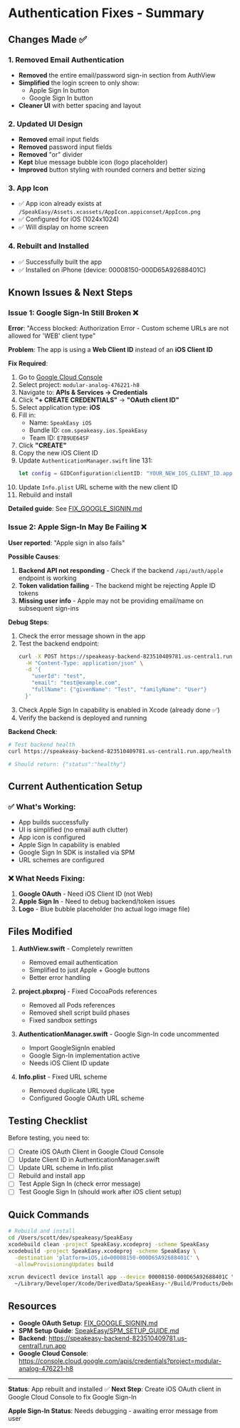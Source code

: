 # Authentication Fixes - Summary

## Changes Made ✅

### 1. Removed Email Authentication
- **Removed** the entire email/password sign-in section from AuthView
- **Simplified** the login screen to only show:
  - Apple Sign In button
  - Google Sign In button
- **Cleaner UI** with better spacing and layout

### 2. Updated UI Design
- **Removed** email input fields
- **Removed** password input fields
- **Removed** "or" divider
- **Kept** blue message bubble icon (logo placeholder)
- **Improved** button styling with rounded corners and better sizing

### 3. App Icon
- ✅ App icon already exists at `/SpeakEasy/Assets.xcassets/AppIcon.appiconset/AppIcon.png`
- ✅ Configured for iOS (1024x1024)
- ✅ Will display on home screen

### 4. Rebuilt and Installed
- ✅ Successfully built the app
- ✅ Installed on iPhone (device: 00008150-000D65A92688401C)

## Known Issues & Next Steps

### Issue 1: Google Sign-In Still Broken ❌
**Error**: "Access blocked: Authorization Error - Custom scheme URLs are not allowed for 'WEB' client type"

**Problem**: The app is using a **Web Client ID** instead of an **iOS Client ID**

**Fix Required**:
1. Go to [Google Cloud Console](https://console.cloud.google.com)
2. Select project: `modular-analog-476221-h8`
3. Navigate to: **APIs & Services → Credentials**
4. Click **"+ CREATE CREDENTIALS"** → **"OAuth client ID"**
5. Select application type: **iOS**
6. Fill in:
   - Name: `SpeakEasy iOS`
   - Bundle ID: `com.speakeasy.ios.SpeakEasy`
   - Team ID: `E7B9UE64SF`
7. Click **"CREATE"**
8. Copy the new iOS Client ID
9. Update `AuthenticationManager.swift` line 131:
   ```swift
   let config = GIDConfiguration(clientID: "YOUR_NEW_IOS_CLIENT_ID.apps.googleusercontent.com")
   ```
10. Update `Info.plist` URL scheme with the new client ID
11. Rebuild and install

**Detailed guide**: See [FIX_GOOGLE_SIGNIN.md](FIX_GOOGLE_SIGNIN.md)

### Issue 2: Apple Sign-In May Be Failing ❌
**User reported**: "Apple sign in also fails"

**Possible Causes**:
1. **Backend API not responding** - Check if the backend `/api/auth/apple` endpoint is working
2. **Token validation failing** - The backend might be rejecting Apple ID tokens
3. **Missing user info** - Apple may not be providing email/name on subsequent sign-ins

**Debug Steps**:
1. Check the error message shown in the app
2. Test the backend endpoint:
   ```bash
   curl -X POST https://speakeasy-backend-823510409781.us-central1.run.app/api/auth/apple \
     -H "Content-Type: application/json" \
     -d '{
       "userId": "test",
       "email": "test@example.com",
       "fullName": {"givenName": "Test", "familyName": "User"}
     }'
   ```
3. Check Apple Sign In capability is enabled in Xcode (already done ✅)
4. Verify the backend is deployed and running

**Backend Check**:
```bash
# Test backend health
curl https://speakeasy-backend-823510409781.us-central1.run.app/health

# Should return: {"status":"healthy"}
```

## Current Authentication Setup

### ✅ What's Working:
- App builds successfully
- UI is simplified (no email auth clutter)
- App icon is configured
- Apple Sign In capability is enabled
- Google Sign In SDK is installed via SPM
- URL schemes are configured

### ❌ What Needs Fixing:
1. **Google OAuth** - Need iOS Client ID (not Web)
2. **Apple Sign In** - Need to debug backend/token issues
3. **Logo** - Blue bubble placeholder (no actual logo image file)

## Files Modified

1. **AuthView.swift** - Completely rewritten
   - Removed email authentication
   - Simplified to just Apple + Google buttons
   - Better error handling

2. **project.pbxproj** - Fixed CocoaPods references
   - Removed all Pods references
   - Removed shell script build phases
   - Fixed sandbox settings

3. **AuthenticationManager.swift** - Google Sign-In code uncommented
   - Import GoogleSignIn enabled
   - Google Sign-In implementation active
   - Needs iOS Client ID update

4. **Info.plist** - Fixed URL scheme
   - Removed duplicate URL type
   - Configured Google OAuth URL scheme

## Testing Checklist

Before testing, you need to:

- [ ] Create iOS OAuth Client in Google Cloud Console
- [ ] Update Client ID in AuthenticationManager.swift
- [ ] Update URL scheme in Info.plist
- [ ] Rebuild and install app
- [ ] Test Apple Sign In (check error message)
- [ ] Test Google Sign In (should work after iOS client setup)

## Quick Commands

```bash
# Rebuild and install
cd /Users/scott/dev/speakeasy/SpeakEasy
xcodebuild clean -project SpeakEasy.xcodeproj -scheme SpeakEasy
xcodebuild -project SpeakEasy.xcodeproj -scheme SpeakEasy \
  -destination 'platform=iOS,id=00008150-000D65A92688401C' \
  -allowProvisioningUpdates build

xcrun devicectl device install app --device 00008150-000D65A92688401C \
  ~/Library/Developer/Xcode/DerivedData/SpeakEasy-*/Build/Products/Debug-iphoneos/SpeakEasy.app
```

## Resources

- **Google OAuth Setup**: [FIX_GOOGLE_SIGNIN.md](FIX_GOOGLE_SIGNIN.md)
- **SPM Setup Guide**: [SpeakEasy/SPM_SETUP_GUIDE.md](SpeakEasy/SPM_SETUP_GUIDE.md)
- **Backend**: https://speakeasy-backend-823510409781.us-central1.run.app
- **Google Cloud Console**: https://console.cloud.google.com/apis/credentials?project=modular-analog-476221-h8

---

**Status**: App rebuilt and installed ✅
**Next Step**: Create iOS OAuth client in Google Cloud Console to fix Google Sign-In

**Apple Sign-In Status**: Needs debugging - awaiting error message from user
